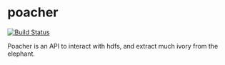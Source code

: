 poacher
=======

[![Build Status](https://travis-ci.org/ambiata/poacher.png)](https://travis-ci.org/ambiata/poacher)

Poacher is an API to interact with hdfs, and extract much ivory from the elephant.
